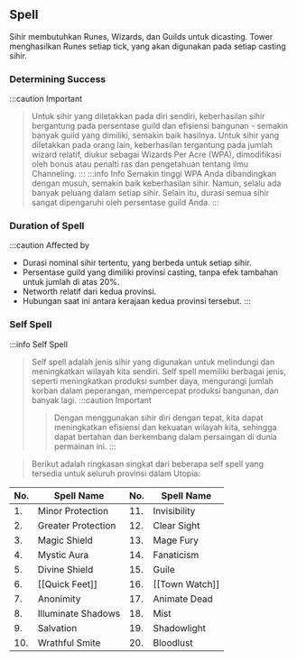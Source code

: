 
## Spell
 Sihir membutuhkan Runes, Wizards, dan Guilds untuk dicasting. Tower menghasilkan Runes setiap tick, yang akan digunakan pada setiap casting sihir.

### Determining Success

:::caution Important
>Untuk sihir yang diletakkan pada diri sendiri, keberhasilan sihir bergantung pada persentase guild dan efisiensi bangunan - semakin banyak guild yang dimiliki, semakin baik hasilnya. Untuk sihir yang diletakkan pada orang lain, keberhasilan tergantung pada jumlah wizard relatif, diukur sebagai Wizards Per Acre (WPA), dimodifikasi oleh bonus atau penalti ras dan pengetahuan tentang ilmu Channeling.
:::
:::info Info
>Semakin tinggi WPA Anda dibandingkan dengan musuh, semakin baik keberhasilan sihir. Namun, selalu ada banyak peluang dalam setiap sihir. Selain itu, durasi semua sihir sangat dipengaruhi oleh persentase guild Anda.
:::

### Duration of Spell

:::caution Affected by
- Durasi nominal sihir tertentu, yang berbeda untuk setiap sihir.
- Persentase guild yang dimiliki provinsi casting, tanpa efek tambahan untuk jumlah di atas 20%.
- Networth relatif dari kedua provinsi.
- Hubungan saat ini antara kerajaan kedua provinsi tersebut.
:::

### Self Spell

:::info Self Spell
>Self spell adalah jenis sihir yang digunakan untuk melindungi dan meningkatkan wilayah kita sendiri. Self spell memiliki berbagai jenis, seperti meningkatkan produksi sumber daya, mengurangi jumlah korban dalam peperangan, mempercepat produksi bangunan, dan banyak lagi.
>:::caution Important
> >Dengan menggunakan sihir diri dengan tepat, kita dapat meningkatkan efisiensi dan kekuatan wilayah kita, sehingga dapat bertahan dan berkembang dalam persaingan di dunia permainan ini.
:::

>Berikut adalah ringkasan singkat dari beberapa self spell yang tersedia untuk seluruh provinsi dalam Utopia:

No.| Spell Name| No.| Spell Name
---|----------------|---|---
1.| Minor Protection|11.|Invisibility
2.|Greater Protection|12.|Clear Sight
3.|Magic Shield|13.|Mage Fury
4.| Mystic Aura|14.|Fanaticism
5.|Divine Shield|15.|Guile
6.|[[Quick Feet]]|16.|[[Town Watch]]
7.|Anonimity|17.|Animate Dead
8.|Illuminate Shadows|18.|Mist
9.|Salvation|19.|Shadowlight
10.|Wrathful Smite|20.|Bloodlust

